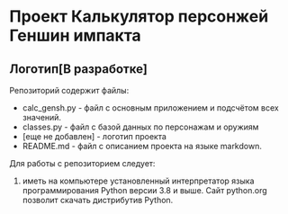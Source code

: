 # Проект Калькулятор персонжей Геншин импакта
## Логотип[В разработке]
Репозиторий содержит файлы:
*   calc_gensh.py  -  файл с основным приложением и подсчётом всех значений.
*   classes.py - файл с базой данных по персонажам и оружиям
*   [еще не добавлен] - логотип проекта
*   README.md - файл с описанием проекта на языке markdown.


Для работы с репозиторием следует:
1.   иметь на компьютере установленный интерпретатор языка программирования Python версии 3.8 и выше. Сайт python.org позволит скачать дистрибутив Python.
